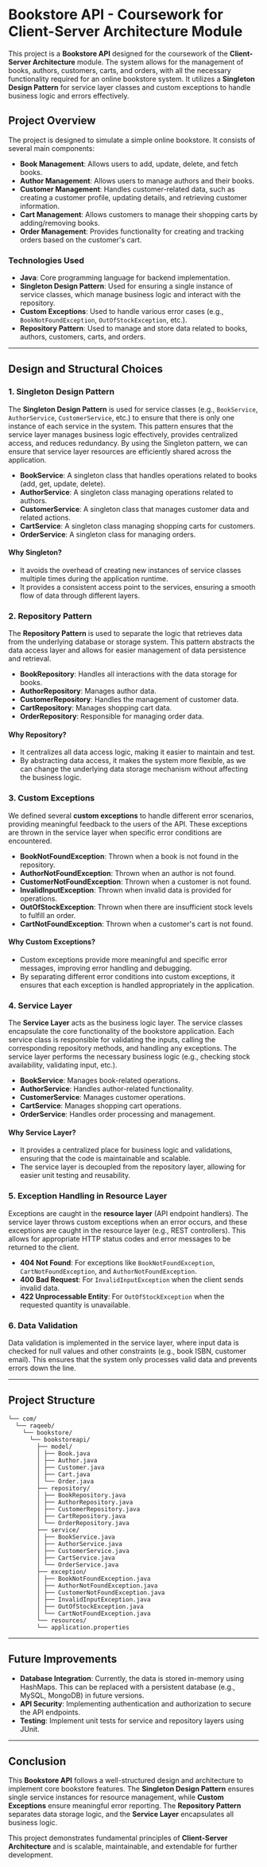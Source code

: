 # Bookstore API - Coursework for Client-Server Architecture Module

This project is a **Bookstore API** designed for the coursework of the **Client-Server Architecture** module. The system allows for the management of books, authors, customers, carts, and orders, with all the necessary functionality required for an online bookstore system. It utilizes a **Singleton Design Pattern** for service layer classes and custom exceptions to handle business logic and errors effectively.

## Project Overview

The project is designed to simulate a simple online bookstore. It consists of several main components:

- **Book Management**: Allows users to add, update, delete, and fetch books.
- **Author Management**: Allows users to manage authors and their books.
- **Customer Management**: Handles customer-related data, such as creating a customer profile, updating details, and retrieving customer information.
- **Cart Management**: Allows customers to manage their shopping carts by adding/removing books.
- **Order Management**: Provides functionality for creating and tracking orders based on the customer's cart.

### Technologies Used
- **Java**: Core programming language for backend implementation.
- **Singleton Design Pattern**: Used for ensuring a single instance of service classes, which manage business logic and interact with the repository.
- **Custom Exceptions**: Used to handle various error cases (e.g., `BookNotFoundException`, `OutOfStockException`, etc.).
- **Repository Pattern**: Used to manage and store data related to books, authors, customers, carts, and orders.

---

## Design and Structural Choices

### 1. **Singleton Design Pattern**

The **Singleton Design Pattern** is used for service classes (e.g., `BookService`, `AuthorService`, `CustomerService`, etc.) to ensure that there is only one instance of each service in the system. This pattern ensures that the service layer manages business logic effectively, provides centralized access, and reduces redundancy. By using the Singleton pattern, we can ensure that service layer resources are efficiently shared across the application.

- **BookService**: A singleton class that handles operations related to books (add, get, update, delete).
- **AuthorService**: A singleton class managing operations related to authors.
- **CustomerService**: A singleton class that manages customer data and related actions.
- **CartService**: A singleton class managing shopping carts for customers.
- **OrderService**: A singleton class for managing orders.

#### Why Singleton?
- It avoids the overhead of creating new instances of service classes multiple times during the application runtime.
- It provides a consistent access point to the services, ensuring a smooth flow of data through different layers.

### 2. **Repository Pattern**

The **Repository Pattern** is used to separate the logic that retrieves data from the underlying database or storage system. This pattern abstracts the data access layer and allows for easier management of data persistence and retrieval.

- **BookRepository**: Handles all interactions with the data storage for books.
- **AuthorRepository**: Manages author data.
- **CustomerRepository**: Handles the management of customer data.
- **CartRepository**: Manages shopping cart data.
- **OrderRepository**: Responsible for managing order data.

#### Why Repository?
- It centralizes all data access logic, making it easier to maintain and test.
- By abstracting data access, it makes the system more flexible, as we can change the underlying data storage mechanism without affecting the business logic.

### 3. **Custom Exceptions**

We defined several **custom exceptions** to handle different error scenarios, providing meaningful feedback to the users of the API. These exceptions are thrown in the service layer when specific error conditions are encountered.

- **BookNotFoundException**: Thrown when a book is not found in the repository.
- **AuthorNotFoundException**: Thrown when an author is not found.
- **CustomerNotFoundException**: Thrown when a customer is not found.
- **InvalidInputException**: Thrown when invalid data is provided for operations.
- **OutOfStockException**: Thrown when there are insufficient stock levels to fulfill an order.
- **CartNotFoundException**: Thrown when a customer's cart is not found.

#### Why Custom Exceptions?
- Custom exceptions provide more meaningful and specific error messages, improving error handling and debugging.
- By separating different error conditions into custom exceptions, it ensures that each exception is handled appropriately in the application.

### 4. **Service Layer**

The **Service Layer** acts as the business logic layer. The service classes encapsulate the core functionality of the bookstore application. Each service class is responsible for validating the inputs, calling the corresponding repository methods, and handling any exceptions. The service layer performs the necessary business logic (e.g., checking stock availability, validating input, etc.).

- **BookService**: Manages book-related operations.
- **AuthorService**: Handles author-related functionality.
- **CustomerService**: Manages customer operations.
- **CartService**: Manages shopping cart operations.
- **OrderService**: Handles order processing and management.

#### Why Service Layer?
- It provides a centralized place for business logic and validations, ensuring that the code is maintainable and scalable.
- The service layer is decoupled from the repository layer, allowing for easier unit testing and reusability.

### 5. **Exception Handling in Resource Layer**

Exceptions are caught in the **resource layer** (API endpoint handlers). The service layer throws custom exceptions when an error occurs, and these exceptions are caught in the resource layer (e.g., REST controllers). This allows for appropriate HTTP status codes and error messages to be returned to the client.

- **404 Not Found**: For exceptions like `BookNotFoundException`, `CartNotFoundException`, and `AuthorNotFoundException`.
- **400 Bad Request**: For `InvalidInputException` when the client sends invalid data.
- **422 Unprocessable Entity**: For `OutOfStockException` when the requested quantity is unavailable.

### 6. **Data Validation**

Data validation is implemented in the service layer, where input data is checked for null values and other constraints (e.g., book ISBN, customer email). This ensures that the system only processes valid data and prevents errors down the line.

---

## Project Structure
```src/ 
└── com/ 
  └── raqeeb/ 
    └── bookstore/ 
      └── bookstoreapi/ 
        ├── model/  
        │ ├── Book.java 
        │ ├── Author.java 
        │ ├── Customer.java 
        │ ├── Cart.java 
        │ └── Order.java 
        ├── repository/ 
        │ ├── BookRepository.java 
        │ ├── AuthorRepository.java 
        │ ├── CustomerRepository.java 
        │ ├── CartRepository.java 
        │ └── OrderRepository.java 
        ├── service/ 
        │ ├── BookService.java 
        │ ├── AuthorService.java 
        │ ├── CustomerService.java 
        │ ├── CartService.java 
        │ └── OrderService.java 
        ├── exception/ 
        │ ├── BookNotFoundException.java 
        │ ├── AuthorNotFoundException.java 
        │ ├── CustomerNotFoundException.java 
        │ ├── InvalidInputException.java 
        │ ├── OutOfStockException.java 
        │ └── CartNotFoundException.java 
        └── resources/ 
        └── application.properties
```

---

## Future Improvements

- **Database Integration**: Currently, the data is stored in-memory using HashMaps. This can be replaced with a persistent database (e.g., MySQL, MongoDB) in future versions.
- **API Security**: Implementing authentication and authorization to secure the API endpoints.
- **Testing**: Implement unit tests for service and repository layers using JUnit.

---

## Conclusion

This **Bookstore API** follows a well-structured design and architecture to implement core bookstore features. The **Singleton Design Pattern** ensures single service instances for resource management, while **Custom Exceptions** ensure meaningful error reporting. The **Repository Pattern** separates data storage logic, and the **Service Layer** encapsulates all business logic. 

This project demonstrates fundamental principles of **Client-Server Architecture** and is scalable, maintainable, and extendable for further development.

